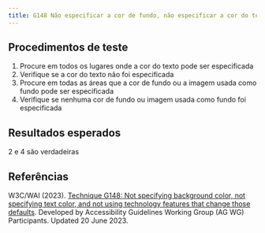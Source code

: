 ```yaml
---
title: G148 Não especificar a cor de fundo, não especificar a cor do texto e não usar recursos de tecnologia que alterem esses padrões
---
```


## Procedimentos de teste

1. Procure em todos os lugares onde a cor do texto pode ser especificada
2. Verifique se a cor do texto não foi especificada
3. Procure em todas as áreas que a cor de fundo ou a imagem usada como fundo pode ser especificada
4. Verifique se nenhuma cor de fundo ou imagem usada como fundo foi especificada


## Resultados esperados
2 e 4 são verdadeiras


## Referências
W3C/WAI (2023). [Technique G148: Not specifying background color, not specifying text color, and not using technology features that change those defaults](https://www.w3.org/WAI/WCAG21/Techniques/general/G148). Developed by Accessibility Guidelines Working Group (AG WG) Participants. Updated 20 June 2023.